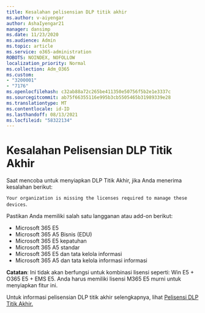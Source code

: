 ```yaml
---
title: Kesalahan pelisensian DLP titik akhir
ms.author: v-aiyengar
author: AshaIyengar21
manager: dansimp
ms.date: 11/23/2020
ms.audience: Admin
ms.topic: article
ms.service: o365-administration
ROBOTS: NOINDEX, NOFOLLOW
localization_priority: Normal
ms.collection: Adm_O365
ms.custom:
- "3200001"
- "7176"
ms.openlocfilehash: c32ab88a72c265be411350e50756f5b2e1e3337c
ms.sourcegitcommit: ab75f66355116e995b3cb5505465b31989339e28
ms.translationtype: MT
ms.contentlocale: id-ID
ms.lasthandoff: 08/13/2021
ms.locfileid: "58322134"
---
```

# <a name="endpoint-dlp-licensing-error"></a>Kesalahan Pelisensian DLP Titik Akhir

Saat mencoba untuk menyiapkan DLP Titik Akhir, jika Anda menerima kesalahan berikut:

`Your organization is missing the licenses required to manage these devices`.

Pastikan Anda memiliki salah satu langganan atau add-on berikut:

- Microsoft 365 E5
- Microsoft 365 A5 Bisnis (EDU)
- Microsoft 365 E5 kepatuhan
- Microsoft 365 A5 standar
- Microsoft 365 E5 dan tata kelola informasi
- Microsoft 365 A5 dan tata kelola informasi informasi

**Catatan**: Ini tidak akan berfungsi untuk kombinasi lisensi seperti: Win E5 + O365 E5 + EMS E5. Anda harus memiliki lisensi M365 E5 murni untuk menyiapkan fitur ini.

Untuk informasi pelisensian DLP titik akhir selengkapnya, lihat [Pelisensi DLP Titik Akhir.](https://docs.microsoft.com/microsoft-365/compliance/endpoint-dlp-getting-started#onboarding-devices-into-device-management)
